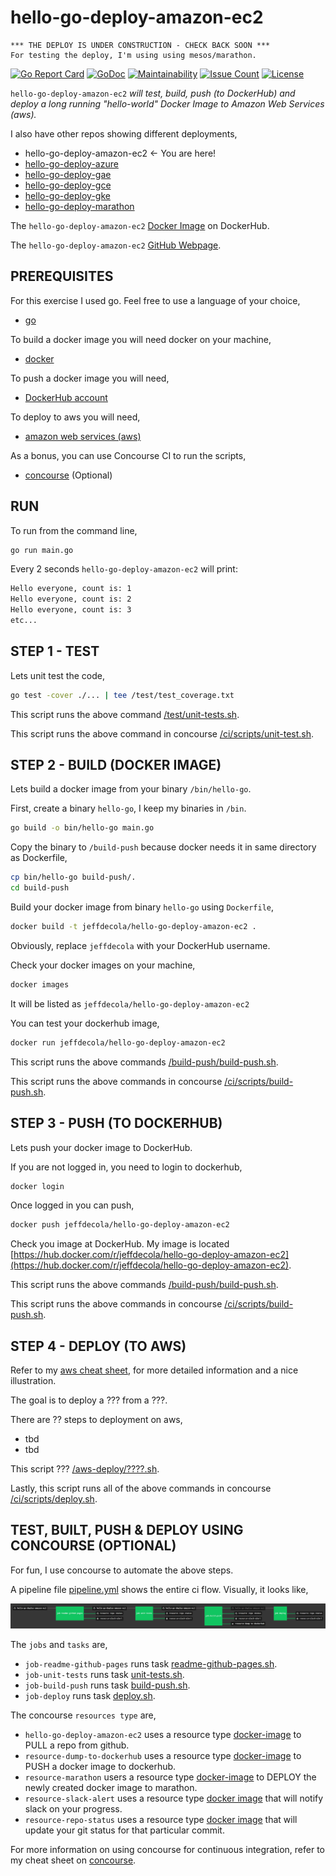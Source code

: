 # hello-go-deploy-amazon-ec2

```text
*** THE DEPLOY IS UNDER CONSTRUCTION - CHECK BACK SOON ***
For testing the deploy, I'm using using mesos/marathon.
```

[![Go Report Card](https://goreportcard.com/badge/github.com/JeffDeCola/hello-go-deploy-amazon-ec2)](https://goreportcard.com/report/github.com/JeffDeCola/hello-go-deploy-amazon-ec2)
[![GoDoc](https://godoc.org/github.com/JeffDeCola/hello-go-deploy-amazon-ec2?status.svg)](https://godoc.org/github.com/JeffDeCola/hello-go-deploy-amazon-ec2)
[![Maintainability](https://api.codeclimate.com/v1/badges/ce328e08ef7038607b16/maintainability)](https://codeclimate.com/github/JeffDeCola/hello-go-deploy-amazon-ec2/maintainability)
[![Issue Count](https://codeclimate.com/github/JeffDeCola/hello-go-deploy-amazon-ec2/badges/issue_count.svg)](https://codeclimate.com/github/JeffDeCola/hello-go-deploy-amazon-ec2/issues)
[![License](http://img.shields.io/:license-mit-blue.svg)](http://jeffdecola.mit-license.org)

`hello-go-deploy-amazon-ec2` _will test, build, push (to DockerHub) and deploy
a long running "hello-world" Docker Image to Amazon Web Services (aws)._

I also have other repos showing different deployments,

* hello-go-deploy-amazon-ec2 <- You are here!
* [hello-go-deploy-azure](https://github.com/JeffDeCola/hello-go-deploy-azure)
* [hello-go-deploy-gae](https://github.com/JeffDeCola/hello-go-deploy-gae)
* [hello-go-deploy-gce](https://github.com/JeffDeCola/hello-go-deploy-gce)
* [hello-go-deploy-gke](https://github.com/JeffDeCola/hello-go-deploy-gke)
* [hello-go-deploy-marathon](https://github.com/JeffDeCola/hello-go-deploy-marathon)

The `hello-go-deploy-amazon-ec2`
[Docker Image](https://hub.docker.com/r/jeffdecola/hello-go-deploy-amazon-ec2)
on DockerHub.

The `hello-go-deploy-amazon-ec2`
[GitHub Webpage](https://jeffdecola.github.io/hello-go-deploy-amazon-ec2/).

## PREREQUISITES

For this exercise I used go.  Feel free to use a language of your choice,

* [go](https://github.com/JeffDeCola/my-cheat-sheets/tree/master/software/development/languages/go-cheat-sheet)

To build a docker image you will need docker on your machine,

* [docker](https://github.com/JeffDeCola/my-cheat-sheets/tree/master/software/operations-tools/orchestration/builds-deployment-containers/docker-cheat-sheet)

To push a docker image you will need,

* [DockerHub account](https://hub.docker.com/)

To deploy to aws you will need,

* [amazon web services (aws)](https://github.com/JeffDeCola/my-cheat-sheets/tree/master/software/infrastructure-as-a-service/cloud-services-compute/amazon-web-services-cheat-sheet)

As a bonus, you can use Concourse CI to run the scripts,

* [concourse](https://github.com/JeffDeCola/my-cheat-sheets/tree/master/software/operations-tools/continuous-integration-continuous-deployment/concourse-cheat-sheet)
  (Optional)

## RUN

To run from the command line,

```bash
go run main.go
```

Every 2 seconds `hello-go-deploy-amazon-ec2` will print:

```bash
Hello everyone, count is: 1
Hello everyone, count is: 2
Hello everyone, count is: 3
etc...
```

## STEP 1 - TEST

Lets unit test the code,

```bash
go test -cover ./... | tee /test/test_coverage.txt
```

This script runs the above command
[/test/unit-tests.sh](https://github.com/JeffDeCola/hello-go-deploy-amazon-ec2/tree/master/test/unit-tests.sh).

This script runs the above command in concourse
[/ci/scripts/unit-test.sh](https://github.com/JeffDeCola/hello-go-deploy-amazon-ec2/tree/master/ci/scripts/unit-tests.sh).

## STEP 2 - BUILD (DOCKER IMAGE)

Lets build a docker image from your binary `/bin/hello-go`.

First, create a binary `hello-go`,
I keep my binaries in `/bin`.

```bash
go build -o bin/hello-go main.go
```

Copy the binary to `/build-push` because docker needs it in
same directory as Dockerfile,

```bash
cp bin/hello-go build-push/.
cd build-push
```

Build your docker image from binary `hello-go`
using `Dockerfile`,

```bash
docker build -t jeffdecola/hello-go-deploy-amazon-ec2 .
```

Obviously, replace `jeffdecola` with your DockerHub username.

Check your docker images on your machine,

```bash
docker images
```

It will be listed as `jeffdecola/hello-go-deploy-amazon-ec2`

You can test your dockerhub image,

```bash
docker run jeffdecola/hello-go-deploy-amazon-ec2
```

This script runs the above commands
[/build-push/build-push.sh](https://github.com/JeffDeCola/hello-go-deploy-amazon-ec2/tree/master/build-push/build-push.sh).

This script runs the above commands in concourse
[/ci/scripts/build-push.sh](https://github.com/JeffDeCola/hello-go-deploy-amazon-ec2/tree/master/ci/scripts/build-push.sh).

## STEP 3 - PUSH (TO DOCKERHUB)

Lets push your docker image to DockerHub.

If you are not logged in, you need to login to dockerhub,

```bash
docker login
```

Once logged in you can push,

```bash
docker push jeffdecola/hello-go-deploy-amazon-ec2
```

Check you image at DockerHub. My image is located
[https://hub.docker.com/r/jeffdecola/hello-go-deploy-amazon-ec2](https://hub.docker.com/r/jeffdecola/hello-go-deploy-amazon-ec2).

This script runs the above commands
[/build-push/build-push.sh](https://github.com/JeffDeCola/hello-go-deploy-amazon-ec2/tree/master/build-push/build-push.sh).

This script runs the above commands in concourse
[/ci/scripts/build-push.sh](https://github.com/JeffDeCola/hello-go-deploy-amazon-ec2/tree/master/ci/scripts/build-push.sh).

## STEP 4 - DEPLOY (TO AWS)

Refer to my
[aws cheat sheet](https://github.com/JeffDeCola/my-cheat-sheets/tree/master/software/infrastructure-as-a-service/cloud-services-compute/amazon-web-services-cheat-sheet),
for more detailed information and a nice illustration.

The goal is to deploy a ??? from a ???.

There are ?? steps to deployment on aws,

* tbd
* tbd

This script ???
[/aws-deploy/????.sh](https://github.com/JeffDeCola/hello-go-deploy-amazon-ec2/tree/master/aws-deploy/???.sh).

Lastly, this script runs all of the above commands in concourse
[/ci/scripts/deploy.sh](https://github.com/JeffDeCola/hello-go-deploy-amazon-ec2/tree/master/ci/scripts/deploy.sh).

## TEST, BUILT, PUSH & DEPLOY USING CONCOURSE (OPTIONAL)

For fun, I use concourse to automate the above steps.

A pipeline file [pipeline.yml](https://github.com/JeffDeCola/hello-go-deploy-amazon-ec2/tree/master/ci/pipeline.yml)
shows the entire ci flow. Visually, it looks like,

![IMAGE - hello-go-deploy-amazon-ec2 concourse ci pipeline - IMAGE](docs/pics/hello-go-deploy-amazon-ec2-pipeline.jpg)

The `jobs` and `tasks` are,

* `job-readme-github-pages` runs task
  [readme-github-pages.sh](https://github.com/JeffDeCola/hello-go-deploy-amazon-ec2/tree/master/ci/scripts/readme-github-pages.sh).
* `job-unit-tests` runs task
  [unit-tests.sh](https://github.com/JeffDeCola/hello-go-deploy-amazon-ec2/tree/master/ci/scripts/unit-tests.sh).
* `job-build-push` runs task
  [build-push.sh](https://github.com/JeffDeCola/hello-go-deploy-amazon-ec2/tree/master/ci/scripts/build-push.sh).
* `job-deploy` runs task
  [deploy.sh](https://github.com/JeffDeCola/hello-go-deploy-amazon-ec2/tree/master/ci/scripts/deploy.sh).

The concourse `resources type` are,

* `hello-go-deploy-amazon-ec2` uses a resource type
  [docker-image](https://hub.docker.com/r/concourse/git-resource/)
  to PULL a repo from github.
* `resource-dump-to-dockerhub` uses a resource type
  [docker-image](https://hub.docker.com/r/concourse/docker-image-resource/)
  to PUSH a docker image to dockerhub.
* `resource-marathon` users a resource type
  [docker-image](https://hub.docker.com/r/ckaznocha/marathon-resource)
  to DEPLOY the newly created docker image to marathon.
* `resource-slack-alert` uses a resource type
  [docker image](https://hub.docker.com/r/cfcommunity/slack-notification-resource)
  that will notify slack on your progress.
* `resource-repo-status` uses a resource type
  [docker image](https://hub.docker.com/r/dpb587/github-status-resource)
  that will update your git status for that particular commit.

For more information on using concourse for continuous integration,
refer to my cheat sheet on [concourse](https://github.com/JeffDeCola/my-cheat-sheets/tree/master/software/operations-tools/continuous-integration-continuous-deployment/concourse-cheat-sheet).
